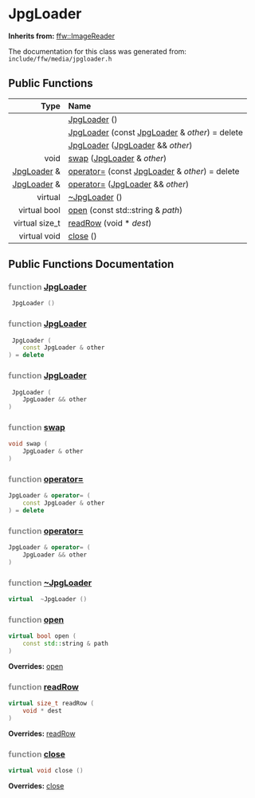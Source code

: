 JpgLoader
===================================


**Inherits from:** [ffw::ImageReader](ffw_ImageReader.html)

The documentation for this class was generated from: `include/ffw/media/jpgloader.h`



## Public Functions

| Type | Name |
| -------: | :------- |
|   | [JpgLoader](#c265d11f) ()  |
|   | [JpgLoader](#ce5a7726) (const [JpgLoader](ffw_JpgLoader.html) & _other_) = delete  |
|   | [JpgLoader](#037d2c93) ([JpgLoader](ffw_JpgLoader.html) && _other_)  |
|  void | [swap](#7443df93) ([JpgLoader](ffw_JpgLoader.html) & _other_)  |
|  [JpgLoader](ffw_JpgLoader.html) & | [operator=](#e6cad84c) (const [JpgLoader](ffw_JpgLoader.html) & _other_) = delete  |
|  [JpgLoader](ffw_JpgLoader.html) & | [operator=](#34d6fc05) ([JpgLoader](ffw_JpgLoader.html) && _other_)  |
|  virtual  | [~JpgLoader](#4f9771ce) ()  |
|  virtual bool | [open](#667688b0) (const std::string & _path_)  |
|  virtual size_t | [readRow](#15676853) (void * _dest_)  |
|  virtual void | [close](#fe952601) ()  |


## Public Functions Documentation

### <span style="opacity:0.5;">function</span> <a id="c265d11f" href="#c265d11f">JpgLoader</a>

```cpp
 JpgLoader () 
```



### <span style="opacity:0.5;">function</span> <a id="ce5a7726" href="#ce5a7726">JpgLoader</a>

```cpp
 JpgLoader (
    const JpgLoader & other
) = delete 
```



### <span style="opacity:0.5;">function</span> <a id="037d2c93" href="#037d2c93">JpgLoader</a>

```cpp
 JpgLoader (
    JpgLoader && other
) 
```



### <span style="opacity:0.5;">function</span> <a id="7443df93" href="#7443df93">swap</a>

```cpp
void swap (
    JpgLoader & other
) 
```



### <span style="opacity:0.5;">function</span> <a id="e6cad84c" href="#e6cad84c">operator=</a>

```cpp
JpgLoader & operator= (
    const JpgLoader & other
) = delete 
```



### <span style="opacity:0.5;">function</span> <a id="34d6fc05" href="#34d6fc05">operator=</a>

```cpp
JpgLoader & operator= (
    JpgLoader && other
) 
```



### <span style="opacity:0.5;">function</span> <a id="4f9771ce" href="#4f9771ce">~JpgLoader</a>

```cpp
virtual  ~JpgLoader () 
```



### <span style="opacity:0.5;">function</span> <a id="667688b0" href="#667688b0">open</a>

```cpp
virtual bool open (
    const std::string & path
) 
```



**Overrides:** [open](/doc/ffw_ImageReader.md#25e290f7)

### <span style="opacity:0.5;">function</span> <a id="15676853" href="#15676853">readRow</a>

```cpp
virtual size_t readRow (
    void * dest
) 
```



**Overrides:** [readRow](/doc/ffw_ImageReader.md#2b7cda9d)

### <span style="opacity:0.5;">function</span> <a id="fe952601" href="#fe952601">close</a>

```cpp
virtual void close () 
```



**Overrides:** [close](/doc/ffw_ImageReader.md#f00a5543)



